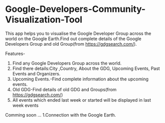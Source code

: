 # Google-Developers-Community-Visualization-Tool
This app helps you to visualise the Google Developer Group across the world on the Google Earth.Find out complete details of the Google Developers Group and old Group(from https://gdgsearch.com/).

Features-
1. Find any Google Developers Group across the world.
2. Find there details:City ,Country, About the GDG, Upcoming Events, Past Events and Organizers.
3. Upcoming Events.-Find complete information about the upcoming events.
4. Old GDG-Find details of old GDG and Groups(from https://gdgsearch.com/)
5. All events which ended last week or started will be displayed in last week events

Comming soon ...
1.Connection with the Google Earth.